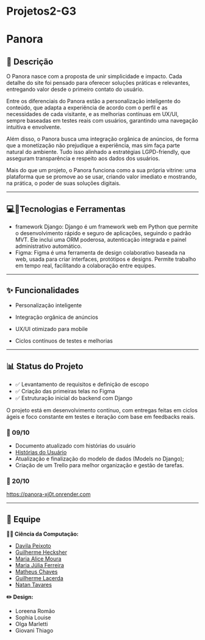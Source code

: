 # Projetos2-G3

 # Panora

 ## 📖 Descrição
O Panora nasce com a proposta de unir simplicidade e impacto. Cada detalhe do site foi pensado para oferecer soluções práticas e relevantes, entregando valor desde o primeiro contato do usuário.

Entre os diferenciais do Panora estão a personalização inteligente do conteúdo, que adapta a experiência de acordo com o perfil e as necessidades de cada visitante, e as melhorias contínuas em UX/UI, sempre baseadas em testes reais com usuários, garantindo uma navegação intuitiva e envolvente.

Além disso, o Panora busca uma integração orgânica de anúncios, de forma que a monetização não prejudique a experiência, mas sim faça parte natural do ambiente. Tudo isso alinhado a estratégias LGPD-friendly, que asseguram transparência e respeito aos dados dos usuários.

Mais do que um projeto, o Panora funciona como a sua própria vitrine: uma plataforma que se promove ao se usar, criando valor imediato e mostrando, na prática, o poder de suas soluções digitais.

 ---
## 💻🔨Tecnologias e Ferramentas

- framework Django: Django é um framework web em Python que permite o desenvolvimento rápido e seguro de aplicações, seguindo o padrão MVT. Ele inclui uma ORM poderosa, autenticação integrada e painel administrativo automático.
- Figma: Figma é uma ferramenta de design colaborativo baseada na web, usada para criar interfaces, protótipos e designs. Permite trabalho em tempo real, facilitando a colaboração entre equipes.

---
 ## ✨ Funcionalidades

- Personalização inteligente
  
- Integração orgânica de anúncios

- UX/UI otimizado para mobile

- Ciclos contínuos de testes e melhorias

---
## 📊 Status do Projeto

- ✅ Levantamento de requisitos e definição de escopo  
- ✅ Criação das primeiras telas no Figma  
- ✅ Estruturação inicial do backend com Django   

O projeto está em desenvolvimento contínuo, com entregas feitas em ciclos ágeis e foco constante em testes e iteração com base em feedbacks reais.

### 📅 09/10

- Documento atualizado com histórias do usuário  
- [Histórias do Usuário](https://docs.google.com/document/d/1JKfzkTWteRNfYLQeY93pkUaebWu0PJlaDNHpkiU9wKg/edit?tab=t.0)
- Atualização e finalização do modelo de dados (Models no Django);
- Criação de um Trello para melhor organização e gestão de tarefas.

### 📅 20/10

https://panora-xj0t.onrender.com

---
## 🤝 Equipe

**👨‍💻 Ciência da Computação:**
- [Davila Peixoto](https://github.com/Davilapeixoto)
- [Guilherme Hecksher](https://github.com/G-Hecksher8)
- [Maria Alice Moura](https://github.com/aalicevieiraa)
- [Maria Júlia Ferreira](https://github.com/Majufponte)
- [Matheus Chaves](github.com)
- [Guilherme Lacerda](https://github.com/guilhermeblacerda)
- [Natan Tavares](https://github.com/Natan-Tavares)
  
**✏️ Design:**
- Loreena Romão
- Sophia Louise
- Olga Marletti
- Giovani Thiago
